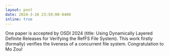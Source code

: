 ```yaml
---
layout: post
date: 2024-3-26 23:59:00-0400
inline: true
---
```


One paper is accepted by OSDI 2024 (title: Using Dynamically Layered Definite Releases for Verifying the RefFS File System).
This work firstly (formally) verifies the liveness of a concurrent file system.
Congratulation to Mo Zou!
